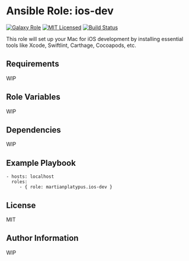 Ansible Role: ios-dev
=====================
[![Galaxy Role][badge-role]][link-galaxy]
[![MIT Licensed][badge-license]][link-license]
[![Build Status][badge-travis]][link-travis]

This role will set up your Mac for iOS development by installing essential tools like Xcode, Swiftlint, Carthage, Cocoapods, etc.

Requirements
------------

WIP

Role Variables
--------------

WIP

Dependencies
------------

WIP

Example Playbook
----------------
    - hosts: localhost
      roles:
         - { role: martianplatypus.ios-dev }

License
-------

MIT

Author Information
------------------

WIP

[badge-role]: https://img.shields.io/ansible/role/47192.svg?style=flat-square
[badge-license]: https://img.shields.io/github/license/martianplatypus/ansible-role-ios-dev
[badge-travis]: https://img.shields.io/travis/com/martianplatypus/ansible-role-ios-dev
[link-galaxy]: https://galaxy.ansible.com/martianplatypus/ios-dev/
[link-license]: https://github.com/martianplatypus/ansible-role-ios-dev/blob/master/LICENSE
[link-travis]: https://travis-ci.com/github/martianplatypus/ansible-role-ios-dev/
